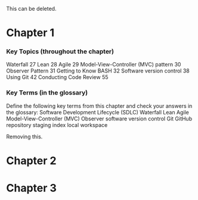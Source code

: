 This can be deleted.

# Chapter 1 


### Key Topics (throughout the chapter)
Waterfall 27
Lean 28
Agile 29
Model-View-Controller (MVC) pattern 30
Observer Pattern 31
Getting to Know BASH 32
Software version control 38
Using Git 42
Conducting Code Review 55

### Key Terms (in the glossary)
Define the following key terms from this chapter and
check your answers in the glossary:
Software Development Lifecycle (SDLC)
Waterfall
Lean
Agile
Model-View-Controller (MVC)
Observer
software version control
Git
GitHub
repository
staging
index
local workspace


Removing this. 
# Chapter 2


# Chapter 3



